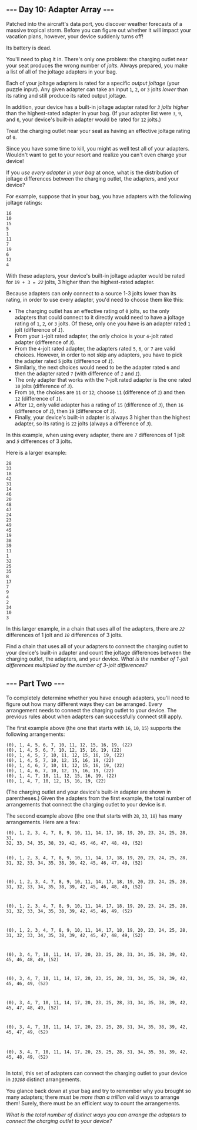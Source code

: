 <h2>--- Day 10: Adapter Array ---</h2><p>Patched into the aircraft's data port, you discover weather forecasts of a massive tropical storm. Before you can figure out whether it will impact your vacation plans, however, your device suddenly turns off!</p>
<p>Its battery is dead.</p>
<p>You'll need to plug it in. There's only one problem: the charging outlet near your seat produces the wrong number of <em>jolts</em>. Always prepared, you make a list of all of the joltage adapters in your bag.</p>
<p>Each of your joltage adapters is rated for a specific <em>output joltage</em> (your puzzle input). Any given adapter can take an input <code>1</code>, <code>2</code>, or <code>3</code> jolts <em>lower</em> than its rating and still produce its rated output joltage.</p>
<p>In addition, your device has a built-in joltage adapter rated for <em><code>3</code> jolts higher</em> than the highest-rated adapter in your bag. (If your adapter list were <code>3</code>, <code>9</code>, and <code>6</code>, your device's built-in adapter would be rated for <code>12</code> jolts.)</p>
<p>Treat the charging outlet near your seat as having an effective joltage rating of <code>0</code>.</p>
<p>Since you have some time to kill, you might as well test all of your adapters. Wouldn't want to get to your resort and realize you can't even charge your device!</p>
<p>If you <em>use every adapter in your bag</em> at once, what is the distribution of joltage differences between the charging outlet, the adapters, and your device?</p>
<p>For example, suppose that in your bag, you have adapters with the following joltage ratings:</p>
<pre><code>16
10
15
5
1
11
7
19
6
12
4
</code></pre>
<p>With these adapters, your device's built-in joltage adapter would be rated for <code>19 + 3 = <em>22</em></code> jolts, 3 higher than the highest-rated adapter.</p>
<p>Because adapters can only connect to a source 1-3 jolts lower than its rating, in order to use every adapter, you'd need to choose them like this:</p>
<ul>
<li>The charging outlet has an effective rating of <code>0</code> jolts, so the only adapters that could connect to it directly would need to have a joltage rating of <code>1</code>, <code>2</code>, or <code>3</code> jolts. Of these, only one you have is an adapter rated <code>1</code> jolt (difference of <em><code>1</code></em>).</li>
<li>From your <code>1</code>-jolt rated adapter, the only choice is your <code>4</code>-jolt rated adapter (difference of <em><code>3</code></em>).</li>
<li>From the <code>4</code>-jolt rated adapter, the adapters rated <code>5</code>, <code>6</code>, or <code>7</code> are valid choices. However, in order to not skip any adapters, you have to pick the adapter rated <code>5</code> jolts (difference of <em><code>1</code></em>).</li>
<li>Similarly, the next choices would need to be the adapter rated <code>6</code> and then the adapter rated <code>7</code> (with difference of <em><code>1</code></em> and <em><code>1</code></em>).</li>
<li>The only adapter that works with the <code>7</code>-jolt rated adapter is the one rated <code>10</code> jolts (difference of <em><code>3</code></em>).</li>
<li>From <code>10</code>, the choices are <code>11</code> or <code>12</code>; choose <code>11</code> (difference of <em><code>1</code></em>) and then <code>12</code> (difference of <em><code>1</code></em>).</li>
<li>After <code>12</code>, only valid adapter has a rating of <code>15</code> (difference of <em><code>3</code></em>), then <code>16</code> (difference of <em><code>1</code></em>), then <code>19</code> (difference of <em><code>3</code></em>).</li>
<li>Finally, your device's built-in adapter is always 3 higher than the highest adapter, so its rating is <code>22</code> jolts (always a difference of <em><code>3</code></em>).</li>
</ul>
<p>In this example, when using every adapter, there are <em><code>7</code></em> differences of 1 jolt and <em><code>5</code></em> differences of 3 jolts.</p>
<p>Here is a larger example:</p>
<pre><code>28
33
18
42
31
14
46
20
48
47
24
23
49
45
19
38
39
11
1
32
25
35
8
17
7
9
4
2
34
10
3
</code></pre>
<p>In this larger example, in a chain that uses all of the adapters, there are <em><code>22</code></em> differences of 1 jolt and <em><code>10</code></em> differences of 3 jolts.</p>
<p>Find a chain that uses all of your adapters to connect the charging outlet to your device's built-in adapter and count the joltage differences between the charging outlet, the adapters, and your device. <em>What is the number of 1-jolt differences multiplied by the number of 3-jolt differences?</em></p>

<h2 id="part2">--- Part Two ---</h2><p>To completely determine whether you have enough adapters, you'll need to figure out how many different ways they can be arranged. Every arrangement needs to connect the charging outlet to your device. The previous rules about when adapters can successfully connect still apply.</p>
<p>The first example above (the one that starts with <code>16</code>, <code>10</code>, <code>15</code>) supports the following arrangements:</p>
<pre><code>(0), 1, 4, 5, 6, 7, 10, 11, 12, 15, 16, 19, (22)
(0), 1, 4, 5, 6, 7, 10, 12, 15, 16, 19, (22)
(0), 1, 4, 5, 7, 10, 11, 12, 15, 16, 19, (22)
(0), 1, 4, 5, 7, 10, 12, 15, 16, 19, (22)
(0), 1, 4, 6, 7, 10, 11, 12, 15, 16, 19, (22)
(0), 1, 4, 6, 7, 10, 12, 15, 16, 19, (22)
(0), 1, 4, 7, 10, 11, 12, 15, 16, 19, (22)
(0), 1, 4, 7, 10, 12, 15, 16, 19, (22)
</code></pre>
<p>(The charging outlet and your device's built-in adapter are shown in parentheses.) Given the adapters from the first example, the total number of arrangements that connect the charging outlet to your device is <em><code>8</code></em>.</p>
<p>The second example above (the one that starts with <code>28</code>, <code>33</code>, <code>18</code>) has many arrangements. Here are a few:</p>
<pre><code>(0), 1, 2, 3, 4, 7, 8, 9, 10, 11, 14, 17, 18, 19, 20, 23, 24, 25, 28, 31,
32, 33, 34, 35, 38, 39, 42, 45, 46, 47, 48, 49, (52)

(0), 1, 2, 3, 4, 7, 8, 9, 10, 11, 14, 17, 18, 19, 20, 23, 24, 25, 28, 31,
32, 33, 34, 35, 38, 39, 42, 45, 46, 47, 49, (52)

(0), 1, 2, 3, 4, 7, 8, 9, 10, 11, 14, 17, 18, 19, 20, 23, 24, 25, 28, 31,
32, 33, 34, 35, 38, 39, 42, 45, 46, 48, 49, (52)

(0), 1, 2, 3, 4, 7, 8, 9, 10, 11, 14, 17, 18, 19, 20, 23, 24, 25, 28, 31,
32, 33, 34, 35, 38, 39, 42, 45, 46, 49, (52)

(0), 1, 2, 3, 4, 7, 8, 9, 10, 11, 14, 17, 18, 19, 20, 23, 24, 25, 28, 31,
32, 33, 34, 35, 38, 39, 42, 45, 47, 48, 49, (52)

(0), 3, 4, 7, 10, 11, 14, 17, 20, 23, 25, 28, 31, 34, 35, 38, 39, 42, 45,
46, 48, 49, (52)

(0), 3, 4, 7, 10, 11, 14, 17, 20, 23, 25, 28, 31, 34, 35, 38, 39, 42, 45,
46, 49, (52)

(0), 3, 4, 7, 10, 11, 14, 17, 20, 23, 25, 28, 31, 34, 35, 38, 39, 42, 45,
47, 48, 49, (52)

(0), 3, 4, 7, 10, 11, 14, 17, 20, 23, 25, 28, 31, 34, 35, 38, 39, 42, 45,
47, 49, (52)

(0), 3, 4, 7, 10, 11, 14, 17, 20, 23, 25, 28, 31, 34, 35, 38, 39, 42, 45,
48, 49, (52)
</code></pre>
<p>In total, this set of adapters can connect the charging outlet to your device in <em><code>19208</code></em> distinct arrangements.</p>
<p>You glance back down at your bag and try to remember why you brought so many adapters; there must be <em>more than a trillion</em> valid ways to arrange them! Surely, there must be <span title="Definitely itertools.">an efficient way</span> to count the arrangements.</p>
<p><em>What is the total number of distinct ways you can arrange the adapters to connect the charging outlet to your device?</em></p>
